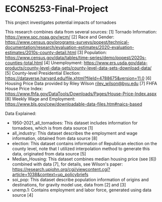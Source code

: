 # ECON5253-Final-Project
This project investigates potential impacts of tornadoes


This research combines data from several sources: 
 [1] Tornado Information: <https://www.spc.noaa.gov/wcm/>
 [2] Race and Gender: <https://www.census.gov/programs-surveys/popest/technical-documentation/research/evaluation-estimates/2020-evaluation-estimates/2010s-county-detail.html>
 [3] Population: <https://www.census.gov/data/tables/time-series/demo/popest/2020s-counties-total.html>
 [4] Unemployment: <https://www.ers.usda.gov/data-products/county-level-data-sets/county-level-data-sets-download-data/>
 [5] County-level Presidential Election: <https://dataverse.harvard.edu/file.xhtml?fileId=4788675&version=11.0>
 [6] Housing Price Data provided by Riley Wilson <riley_wilson@byu.edu>
 [7] FHFA House Price Index: <https://www.fhfa.gov/DataTools/Downloads/Pages/House-Price-Index.aspx>
 [8] Weekly Wage and Employment: <https://www.bls.gov/cew/downloadable-data-files.htm#naics-based>

Data Explained:
- 1950-2021_all_tornadoes: This dataset includes information for tornadoes, which is from data source [1]
- all_industry: This dataset describes the employment and wage information, obtained from data source [8]
- election: This dataset contains information of Republican election on the county level, note that I utilized interpolation method to generate this data, originated from data source [5]
- Median_Housing: This dataset combines median housing price (see [6]) combined with data [7], for details, see Wilson's paper: <https://research.upjohn.org/cgi/viewcontent.cgi?article=1038&context=up_policybriefs>
- soi_pop: This dataset describe population information of origins and destinations, for gravity model use, data from [2] and [3]
- unemp.1: Contains employment and labor force, generated using data source [4]
